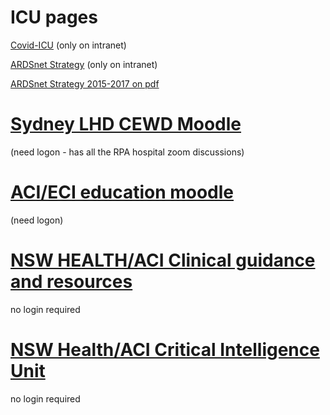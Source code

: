 # ICU pages 

[Covid-ICU](http://slhd-intranet.sswahs.nsw.gov.au/RPA/ICS/covid.html)
(only on intranet)

[ARDSnet Strategy](http://slhd-intranet.sswahs.nsw.gov.au/RPA/ICS/protocols_tool_ventilationARDSnet.html)
(only on intranet)

[ARDSnet Strategy 2015-2017 on pdf](https://drive.google.com/file/d/1S2SM7OlsSCxi-EzXAed-pXxLpYCRF-WE/view?usp=sharing)


# [Sydney LHD CEWD Moodle](https://education-support.sswahs.nsw.gov.au/moodle/login/index.php)
(need logon - has all the RPA hospital zoom discussions) 

# [ACI/ECI education moodle](https://aci.moodlesite.pukunui.net/?redirect=0)
(need logon)

# [NSW HEALTH/ACI Clinical guidance and resources](https://www.health.nsw.gov.au/Infectious/covid-19/Pages/clinical-guidance-and-resources.aspx)
no login required

# [NSW Health/ACI Critical Intelligence Unit](https://www.aci.health.nsw.gov.au/covid-19/critical-intelligence-unit)
no login required
